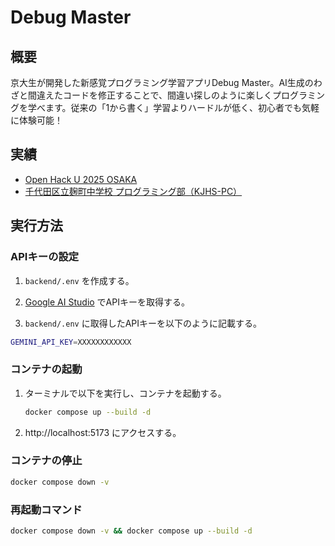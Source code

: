 # Debug Master

## 概要

京大生が開発した新感覚プログラミング学習アプリDebug Master。AI生成のわざと間違えたコードを修正することで、間違い探しのように楽しくプログラミングを学べます。従来の「1から書く」学習よりハードルが低く、初心者でも気軽に体験可能！

## 実績

- [Open Hack U 2025 OSAKA](https://hacku.yahoo.co.jp/hacku2025_osaka/)
- [千代田区立麹町中学校 プログラミング部（KJHS-PC）](https://manju-s-6271.github.io/KJHS-PC/)

## 実行方法

### APIキーの設定

1. `backend/.env` を作成する。

2. [Google AI Studio](https://aistudio.google.com/app/apikey) でAPIキーを取得する。

3. `backend/.env` に取得したAPIキーを以下のように記載する。

```bash
GEMINI_API_KEY=XXXXXXXXXXXX
```

### コンテナの起動

1. ターミナルで以下を実行し、コンテナを起動する。

    ```bash
   docker compose up --build -d
   ```

2. http://localhost:5173 にアクセスする。


### コンテナの停止

```bash
docker compose down -v
```


### 再起動コマンド

```bash
docker compose down -v && docker compose up --build -d
```
